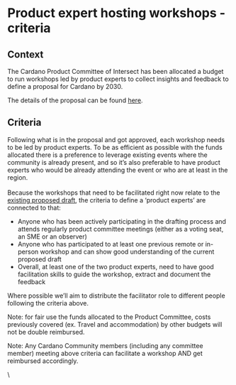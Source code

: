 # Product expert hosting workshops - criteria

## Context

The Cardano Product Committee of Intersect has been allocated a budget to run workshops led by product experts to collect insights and feedback to define a proposal for Cardano by 2030.

The details of the proposal can be found [here](https://gov.tools/budget_discussion/481).

## Criteria

Following what is in the proposal and got approved, each workshop needs to be led by product experts. To be as efficient as possible with the funds allocated there is a preference to leverage existing events where the community is already present, and so it’s also preferable to have product experts who would be already attending the event or who are at least in the region.\
\
Because the workshops that need to be facilitated right now relate to the [existing proposed draft](https://product.cardano.intersectmbo.org/vision), the criteria to define a ‘product experts’ are connected to that:

* Anyone who has been actively participating in the drafting process and attends regularly product committee meetings (either as a voting seat, an SME or an observer)
* Anyone who has participated to at least one previous remote or in-person workshop and can show good understanding of the current proposed draft
* Overall, at least one of the two product experts, need to have good facilitation skills to guide the workshop, extract and document the feedback&#x20;

Where possible we’ll aim to distribute the facilitator role to different people following the criteria above.

Note: for fair use the funds allocated to the Product Committee, costs previously covered (ex. Travel and accommodation) by other budgets will not be double reimbursed.

Note: Any Cardano Community members (including any committee member) meeting above criteria can facilitate a workshop AND get reimbursed accordingly.

\

